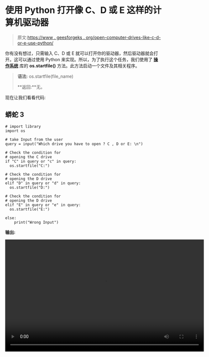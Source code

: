 # 使用 Python 打开像 C、D 或 E 这样的计算机驱动器

> 原文:[https://www . geesforgeks . org/open-computer-drives-like-c-d-or-e-use-python/](https://www.geeksforgeeks.org/open-computer-drives-like-c-d-or-e-using-python/)

你有没有想过，只需输入 C、D 或 E 就可以打开你的驱动器，然后驱动器就会打开。这可以通过使用 Python 来实现。所以，为了执行这个任务，我们使用了 [**操作系统**](https://www.geeksforgeeks.org/os-module-python-examples/) 库的 **os.startfile()** 方法。此方法启动一个文件及其相关程序。

> **语法:** os.startfile(file_name)
> 
> **返回:**无。

现在让我们看看代码:

## 蟒蛇 3

```
# import library
import os

# take Input from the user 
query = input("Which drive you have to open ? C , D or E: \n")

# Check the condition for 
# opening the C drive
if "C" in query or "c" in query:
  os.startfile("C:")

# Check the condition for 
# opening the D drive
elif "D" in query or "d" in query:
  os.startfile("D:")

# Check the condition for 
# opening the D drive
elif "E" in query or "e" in query:
  os.startfile("E:")

else:
    print("Wrong Input")
```

**输出:**

<video class="wp-video-shortcode" id="video-476474-1" width="640" height="360" preload="metadata" controls=""><source type="video/mp4" src="https://media.geeksforgeeks.org/wp-content/uploads/20200828185254/2020-08-28-18-50-05.mp4?_=1">[https://media.geeksforgeeks.org/wp-content/uploads/20200828185254/2020-08-28-18-50-05.mp4](https://media.geeksforgeeks.org/wp-content/uploads/20200828185254/2020-08-28-18-50-05.mp4)</video>